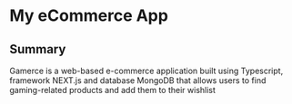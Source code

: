 # My eCommerce App

## Summary

Gamerce is a web-based e-commerce application built using Typescript, framework NEXT.js and database MongoDB that allows users to find gaming-related products and add them to their wishlist
